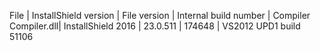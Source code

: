 File		| InstallShield version | File version 	| Internal build number | Compiler 
Compiler.dll| InstallShield 2016    | 23.0.511  	|       174648			| VS2012 UPD1 build 51106